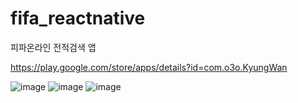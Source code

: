 # fifa_reactnative
피파온라인 전적검색 앱

https://play.google.com/store/apps/details?id=com.o3o.KyungWan


![image](https://user-images.githubusercontent.com/48673195/181925424-b1e6b78b-27fc-40dc-8616-6225ef5a8003.png)
![image](https://user-images.githubusercontent.com/48673195/181925429-1a0c51b8-3466-436e-a286-876f795b233d.png)
![image](https://user-images.githubusercontent.com/48673195/181925434-30ef1c02-0cad-4164-98b0-ff55714489d5.png)

